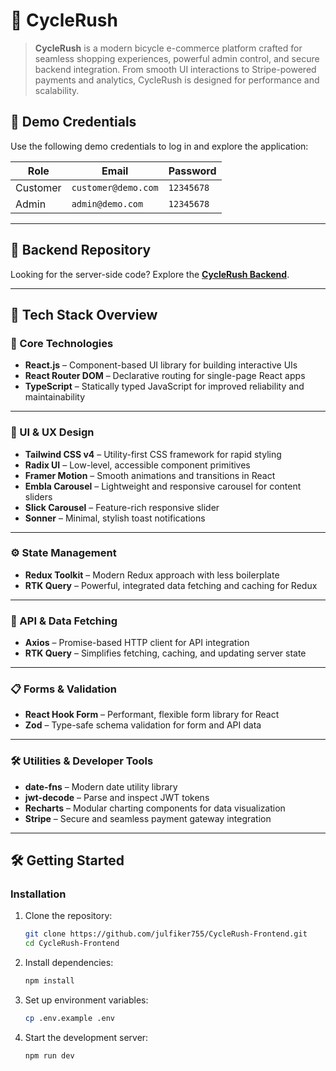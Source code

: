 # 🚴 CycleRush

> **CycleRush** is a modern bicycle e-commerce platform crafted for seamless shopping experiences, powerful admin control, and secure backend integration. From smooth UI interactions to Stripe-powered payments and analytics, CycleRush is designed for performance and scalability.

## 🔐 Demo Credentials

Use the following demo credentials to log in and explore the application:

| **Role**   | **Email**              | **Password** |
|------------|------------------------|--------------|
| Customer   | `customer@demo.com`    | `12345678`   |
| Admin      | `admin@demo.com`       | `12345678`   |




---

## 📂 Backend Repository

Looking for the server-side code? Explore the **[CycleRush Backend](https://github.com/julfiker755/CycleRush-Backend.git)**.

---

## 🚀 Tech Stack Overview

### 🧩 Core Technologies

- **React.js** – Component-based UI library for building interactive UIs  
- **React Router DOM** – Declarative routing for single-page React apps  
- **TypeScript** – Statically typed JavaScript for improved reliability and maintainability  

---

### 🎨 UI & UX Design

- **Tailwind CSS v4** – Utility-first CSS framework for rapid styling  
- **Radix UI** – Low-level, accessible component primitives  
- **Framer Motion** – Smooth animations and transitions in React  
- **Embla Carousel** – Lightweight and responsive carousel for content sliders  
- **Slick Carousel** – Feature-rich responsive slider  
- **Sonner** – Minimal, stylish toast notifications  

---

### ⚙️ State Management

- **Redux Toolkit** – Modern Redux approach with less boilerplate  
- **RTK Query** – Powerful, integrated data fetching and caching for Redux  

---

### 🔄 API & Data Fetching

- **Axios** – Promise-based HTTP client for API integration  
- **RTK Query** – Simplifies fetching, caching, and updating server state  

---

### 📋 Forms & Validation

- **React Hook Form** – Performant, flexible form library for React  
- **Zod** – Type-safe schema validation for form and API data  

---

### 🛠️ Utilities & Developer Tools

- **date-fns** – Modern date utility library  
- **jwt-decode** – Parse and inspect JWT tokens  
- **Recharts** – Modular charting components for data visualization  
- **Stripe** – Secure and seamless payment gateway integration  

---

## 🛠️ Getting Started

### Installation

1. Clone the repository:
   ```bash
   git clone https://github.com/julfiker755/CycleRush-Frontend.git
   cd CycleRush-Frontend
   ```

2. Install dependencies:
   ```bash
   npm install
   ```

3. Set up environment variables:
   ```sh
   cp .env.example .env
   ```

4. Start the development server:
   ```bash
   npm run dev
   ```

